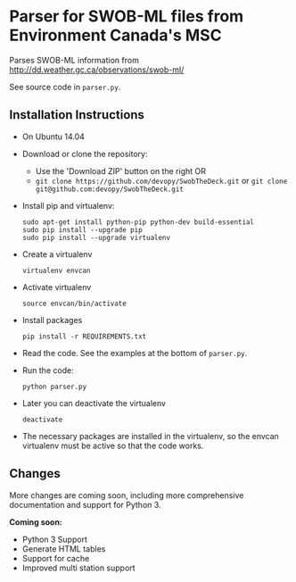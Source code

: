 # Parser for SWOB-ML files from Environment Canada's MSC

Parses SWOB-ML information from http://dd.weather.gc.ca/observations/swob-ml/

See source code in ```parser.py```.

## Installation Instructions

 * On Ubuntu 14.04
  * Download or clone the repository:
    * Use the 'Download ZIP' button on the right OR
    * ```git clone https://github.com/devopy/SwobTheDeck.git``` or ```git clone git@github.com:devopy/SwobTheDeck.git```
    
  * Install pip and virtualenv:
    ```
    sudo apt-get install python-pip python-dev build-essential
    sudo pip install --upgrade pip
    sudo pip install --upgrade virtualenv
    ```
  * Create a virtualenv
    ```
    virtualenv envcan
    ```
  * Activate virtualenv
    ```
    source envcan/bin/activate
    ```
  * Install packages
    ```
    pip install -r REQUIREMENTS.txt
    ```
  * Read the code.  See the examples at the bottom of ```parser.py```.
  * Run the code:
    ```
    python parser.py
    ```
  * Later you can deactivate the virtualenv
    ```
    deactivate
    ```
  * The necessary packages are installed in the virtualenv, so the envcan virtualenv must be active so that the code works.

## Changes

More changes are coming soon, including more comprehensive documentation and support for Python 3.

**Coming soon:**
 * Python 3 Support
 * Generate HTML tables
 * Support for cache
 * Improved multi station support
